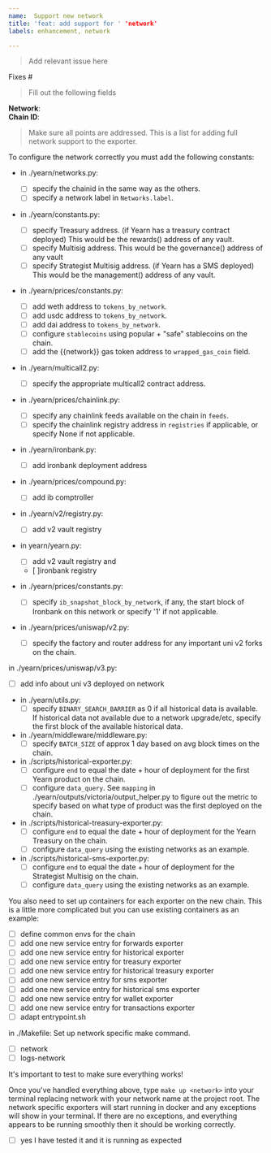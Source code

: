 ```yaml
---
name:  Support new network
title: 'feat: add support for ' 'network'
labels: enhancement, network

---
```


>Add relevant issue here

Fixes # 

>Fill out the following fields

**Network**:  
**Chain ID**:

>Make sure all points are addressed. This is a list for adding full network support to the exporter.

To configure the network correctly you must add the following constants:

- in ./yearn/networks.py:
  - [ ] specify the chainid in the same way as the others.
  - [ ] specify a network label in `Networks.label`.

- in ./yearn/constants.py:
  - [ ] specify Treasury address. (if Yearn has a treasury contract deployed) This would be the rewards() address of any vault.
  - [ ] specify Multisig address. This would be the governance() address of any vault
  - [ ] specify Strategist Multisig address. (if Yearn has a SMS deployed) This would be the management() address of any vault.

- in ./yearn/prices/constants.py:
  - [ ] add weth address to `tokens_by_network`.
  - [ ] add usdc address to `tokens_by_network`.
  - [ ] add dai address to `tokens_by_network`.
  - [ ] configure `stablecoins` using popular + "safe" stablecoins on the chain.
  - [ ] add the {{network}} gas token address to `wrapped_gas_coin` field.

- in ./yearn/multicall2.py:
  - [ ] specify the appropriate multicall2 contract address.

- in ./yearn/prices/chainlink.py:
  - [ ] specify any chainlink feeds available on the chain in `feeds`.
  - [ ] specify the chainlink registry address in `registries` if applicable, or specify None if not applicable.

- in ./yearn/ironbank.py:
  - [ ] add ironbank deployment address

- in ./yearn/prices/compound.py:
  - [ ] add ib comptroller

- in ./yearn/v2/registry.py:
  - [ ] add v2 vault registry

- in yearn/yearn.py:
  - [ ] add v2 vault registry and 
  - [ ]ironbank registry

- in ./yearn/prices/constants.py:
  - [ ] specify `ib_snapshot_block_by_network`, if any, the start block of Ironbank on this network or specify '1' if not applicable.

- in ./yearn/prices/uniswap/v2.py:
  - [ ] specify the factory and router address for any important uni v2 forks on the chain.

in ./yearn/prices/uniswap/v3.py:
  - [ ] add info about uni v3 deployed on network

- in ./yearn/utils.py:
  - [ ] specify `BINARY_SEARCH_BARRIER` as 0 if all historical data is available. If historical data not available due to a network upgrade/etc, specify the first block of the available historical data.

- in ./yearn/middleware/middleware.py:
  - [ ] specify `BATCH_SIZE` of approx 1 day based on avg block times on the chain.

- in ./scripts/historical-exporter.py:
  - [ ] configure `end` to equal the date + hour of deployment for the first Yearn product on the chain.
  - [ ] configure `data_query`. See `mapping` in ./yearn/outputs/victoria/output_helper.py to figure out the metric to specify based on what type of product was the first deployed on the chain.

- in ./scripts/historical-treasury-exporter.py:
  - [ ] configure `end` to equal the date + hour of deployment for the Yearn Treasury on the chain.
  - [ ] configure `data_query` using the existing networks as an example.

- in ./scripts/historical-sms-exporter.py:
  - [ ] configure `end` to equal the date + hour of deployment for the Strategist Multisig on the chain.
  - [ ] configure `data_query` using the existing networks as an example.

You also need to set up containers for each exporter on the new chain. This is a little more complicated but you can use existing containers as an example:
  - [ ] define common envs for the chain
  - [ ] add one new service entry for forwards exporter
  - [ ] add one new service entry for historical exporter
  - [ ] add one new service entry for treasury exporter
  - [ ] add one new service entry for historical treasury exporter
  - [ ] add one new service entry for sms exporter
  - [ ] add one new service entry for historical sms exporter
  - [ ] add one new service entry for wallet exporter
  - [ ] add one new service entry for transactions exporter
  - [ ] adapt entrypoint.sh

in ./Makefile: Set up network specific make command.
  - [ ] network
  - [ ] logs-network

It's important to test to make sure everything works!

Once you've handled everything above, type `make up <network>` into your terminal replacing network with your network name at the project root. The network specific exporters will start running in docker and any exceptions will show in your terminal. If there are no exceptions, and everything appears to be running smoothly then it should be working correctly.

- [ ] yes I have tested it and it is running as expected